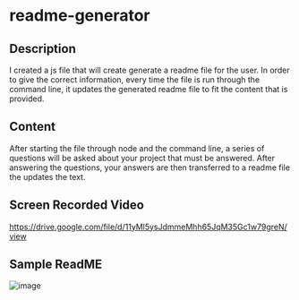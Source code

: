 # readme-generator

## Description 

I created a js file that will create generate a readme file for the user. In order to give the correct information, every time the file is run through the command line, it updates the generated readme file to fit the content that is provided.

## Content

After starting the file through node and the command line, a series of questions will be asked about your project that must be answered. After answering the questions, your answers are then transferred to a readme file the updates the text.

## Screen Recorded Video

https://drive.google.com/file/d/11yMl5ysJdmmeMhh65JqM35Gc1w79greN/view

## Sample ReadME

![image](https://user-images.githubusercontent.com/100370557/179047684-3fbad6ed-1b17-4c23-aa5d-47c8332f9b61.png)
